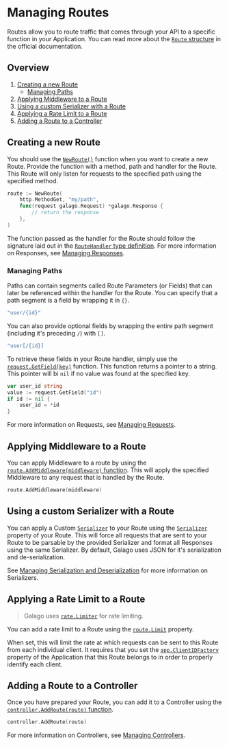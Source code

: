 # Managing Routes

Routes allow you to route traffic that comes through your API to a specific function in your Application. You can read more about the [`Route` structure](https://godoc.org/github.com/nathan-fiscaletti/galago#Route) in the official documentation.

## Overview

1. [Creating a new Route](#creating-a-new-route)
    - [Managing Paths](#managing-paths)
2. [Applying Middleware to a Route](#applying-middleware-to-a-route)
3. [Using a custom Serializer with a Route](#using-a-custom-serializer-with-a-route)
4. [Applying a Rate Limit to a Route](#applying-a-rate-limit-to-a-route)
3. [Adding a Route to a Controller](#adding-a-route-to-a-controller)

## Creating a new Route

You should use the [`NewRoute()`](https://godoc.org/github.com/nathan-fiscaletti/galago#NewRoute) function when you want to create a new Route. Provide the function with a method, path and handler for the Route. This Route will only listen for requests to the specified path using the specified method.

```go
route := NewRoute(
    http.MethodGet, "my/path", 
    func(request galago.Request) *galago.Response {
        // return the response
    },
)
```

The function passed as the handler for the Route should follow the signature laid out in the [`RouteHandler` type definition](https://godoc.org/github.com/nathan-fiscaletti/galago#RouteHandler). For more information on Responses, see [Managing Responses](./responses.md).

### Managing Paths

Paths can contain segments called Route Parameters (or Fields) that can later be referenced within the handler for the Route. You can specify that a path segment is a field by wrapping it in `{}`. 

```go
"user/{id}"
```

You can also provide optional fields by wrapping the entire path segment (including it's preceding `/`) with `[]`.

```go
"user[/{id}]
```

To retrieve these fields in your Route handler, simply use the [`request.GetField(key)`](https://godoc.org/github.com/nathan-fiscaletti/galago#Request.GetField) function. This function returns a pointer to a string. This pointer will bi `nil` if no value was found at the specified key.

```go
var user_id string
value := request.GetField("id")
if id != nil {
    user_id = *id
}
```

For more information on Requests, see [Managing Requests](./requests.md).

## Applying Middleware to a Route

You can apply Middleware to a route by using the [`route.AddMiddleware(middleware)` function](https://godoc.org/github.com/nathan-fiscaletti/galago#Route.AddMiddleware). This will apply the specified Middleware to any request that is handled by the Route.

```go
route.AddMiddleware(middleware)
```

## Using a custom Serializer with a Route

You can apply a Custom [`Serializer`](https://godoc.org/github.com/nathan-fiscaletti/galago#Serializer) to your Route using the [`Serializer`](https://godoc.org/github.com/nathan-fiscaletti/galago#Route.Serializer) property of your Route. This will force all requests that are sent to your Route to be parsable by the provided Serializer and format all Responses using the same Serializer. By default, Galago uses JSON for it's serialization and de-serialization. 

See [Managing Serialization and Deserialization](./serialization.md) for more information on Serializers.

## Applying a Rate Limit to a Route

> Galago uses [`rate.Limiter`](https://godoc.org/golang.org/x/time/rate#Limiter) for rate limiting. 

You can add a rate limit to a Route using the [`route.Limit`](https://godoc.org/github.com/nathan-fiscaletti/galago#Route.Limit) property.

When set, this will limit the rate at which requests can be sent to this Route from each individual client. It requires that you set the [`app.ClientIDFactory`](https://godoc.org/github.com/nathan-fiscaletti/galago#App.ClientIDFactory) property of the Application that this Route belongs to in order to properly identify each client.

## Adding a Route to a Controller

Once you have prepared your Route, you can add it to a Controller using the [`controller.AddRoute(route)` function](https://godoc.org/github.com/nathan-fiscaletti/galago#Controller.AddRoute).

```go
controller.AddRoute(route)
```

For more information on Controllers, see [Managing Controllers](./controllers.md).
